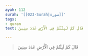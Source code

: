 ```yaml
---
ayah: 112
surah: '[[023-Surah|سورة]]'
tags:
- quran
text: قَالَ كَمْ لَبِثْتُمْ فِي الْأَرْضِ عَدَدَ سِنِينَ

---
```

> قَالَ كَمْ لَبِثْتُمْ فِي الْأَرْضِ عَدَدَ سِنِينَ
